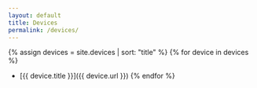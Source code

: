```yaml
---
layout: default
title: Devices
permalink: /devices/
---
```


{% assign devices = site.devices | sort: "title" %}
{% for device in devices %}

* [{{ device.title }}]({{ device.url }})
{% endfor %} 

